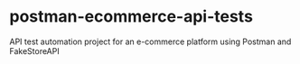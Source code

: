 # postman-ecommerce-api-tests
API test automation project for an e-commerce platform using Postman and FakeStoreAPI 
